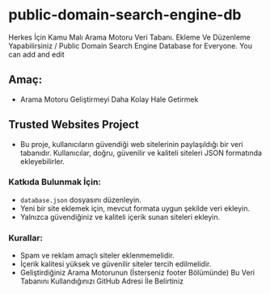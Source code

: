 # public-domain-search-engine-db
Herkes İçin Kamu Malı Arama Motoru Veri Tabanı. Ekleme Ve Düzenleme Yapabilirsiniz / Public Domain Search Engine Database for Everyone. You can add and edit

## Amaç:
- Arama Motoru Geliştirmeyi Daha Kolay Hale Getirmek

## Trusted Websites Project
- Bu proje, kullanıcıların güvendiği web sitelerinin paylaşıldığı bir veri tabanıdır. Kullanıcılar, doğru, güvenilir ve kaliteli siteleri JSON formatında ekleyebilirler.

### Katkıda Bulunmak İçin:
- `database.json` dosyasını düzenleyin.
- Yeni bir site eklemek için, mevcut formata uygun şekilde veri ekleyin.
- Yalnızca güvendiğiniz ve kaliteli içerik sunan siteleri ekleyin.

### Kurallar:
- Spam ve reklam amaçlı siteler eklenmemelidir.
- İçerik kalitesi yüksek ve güvenilir siteler tercih edilmelidir.
- Geliştirdiğiniz Arama Motorunun (İsterseniz footer Bölümünde) Bu Veri Tabanını Kullandığınızı GitHub Adresi İle Belirtiniz

